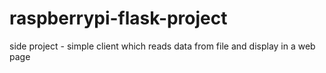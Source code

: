 # raspberrypi-flask-project
side project - simple client which reads data from file and display in a web page

